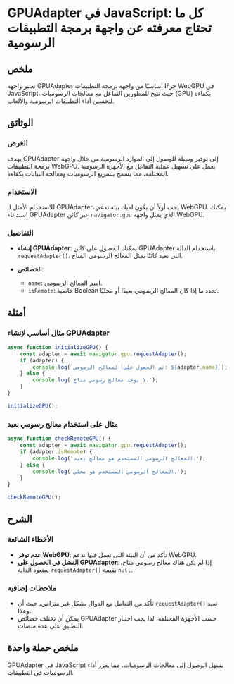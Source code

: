 <!--
Meta Description: # GPUAdapter في JavaScript: كل ما تحتاج معرفته عن واجهة برمجة التطبيقات الرسومية ## ملخص تعتبر واجهة GPUAdapter جزءًا أساسيًا من واجهة برمجة التطبيقات...
Meta Keywords: gpuadapter, webgpu, على, المعالج, الرسومي
-->

# GPUAdapter في JavaScript: كل ما تحتاج معرفته عن واجهة برمجة التطبيقات الرسومية

## ملخص
تعتبر واجهة GPUAdapter جزءًا أساسيًا من واجهة برمجة التطبيقات WebGPU في JavaScript، حيث تتيح للمطورين التفاعل مع معالجات الرسوميات (GPU) بكفاءة لتحسين أداء التطبيقات الرسومية والألعاب.

## الوثائق
### الغرض
يهدف GPUAdapter إلى توفير وسيلة للوصول إلى الموارد الرسومية من خلال واجهة برمجة التطبيقات WebGPU. يعمل على تسهيل عملية التفاعل مع الأجهزة الرسومية المختلفة، مما يسمح بتسريع الرسوميات ومعالجة البيانات بكفاءة.

### الاستخدام
للاستخدام الأمثل لـ GPUAdapter، يجب أولاً أن يكون لديك بيئة تدعم WebGPU. يمكنك استدعاء GPUAdapter عبر كائن `navigator.gpu` الذي يمثل واجهة WebGPU.

### التفاصيل
- **إنشاء GPUAdapter**:
  يمكنك الحصول على كائن GPUAdapter باستخدام الدالة `requestAdapter()`، التي تعيد كائنًا يمثل المعالج الرسومي المتاح.
  
- **الخصائص**:
  - `name`: اسم المعالج الرسومي.
  - `isRemote`: خاصية Boolean تحدد ما إذا كان المعالج الرسومي بعيدًا أو محليًا.

## أمثلة
### مثال أساسي لإنشاء GPUAdapter
```javascript
async function initializeGPU() {
    const adapter = await navigator.gpu.requestAdapter();
    if (adapter) {
        console.log(`تم الحصول على المعالج الرسومي: ${adapter.name}`);
    } else {
        console.log('لا يوجد معالج رسومي متاح.');
    }
}

initializeGPU();
```

### مثال على استخدام معالج رسومي بعيد
```javascript
async function checkRemoteGPU() {
    const adapter = await navigator.gpu.requestAdapter();
    if (adapter.isRemote) {
        console.log('المعالج الرسومي المستخدم هو معالج بعيد.');
    } else {
        console.log('المعالج الرسومي المستخدم هو محلي.');
    }
}

checkRemoteGPU();
```

## الشرح
### الأخطاء الشائعة
- **عدم توفر WebGPU**: تأكد من أن البيئة التي تعمل فيها تدعم WebGPU.
- **الفشل في الحصول على GPUAdapter**: إذا لم يكن هناك معالج رسومي متاح، ستعود الدالة `requestAdapter()` بقيمة `null`.

### ملاحظات إضافية
- تأكد من التعامل مع الدوال بشكل غير متزامن، حيث أن `requestAdapter()` تعيد وعدًا.
- يمكن أن تختلف خصائص GPUAdapter حسب الأجهزة المختلفة، لذا يجب اختبار التطبيق على عدة منصات.

## ملخص جملة واحدة
GPUAdapter في JavaScript يسهل الوصول إلى معالجات الرسوميات، مما يعزز أداء الرسوميات في التطبيقات.